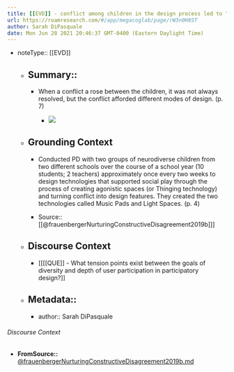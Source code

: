 ```yaml
---
title: [[EVD]] - conflict among children in the design process led to "mixed" or collaborative designs to meet both children's wants [[@frauenbergerNurturingConstructiveDisagreement2019b]]
url: https://roamresearch.com/#/app/megacoglab/page/rW3n0H8ST
author: Sarah DiPasquale
date: Mon Jun 28 2021 20:46:37 GMT-0400 (Eastern Daylight Time)
---
```


- noteType:: [[EVD]]

    - ## Summary::

        - When a conflict a rose between the children, it was not always resolved, but the conflict afforded different modes of design. (p. 7)

            - ![](https://firebasestorage.googleapis.com/v0/b/firescript-577a2.appspot.com/o/imgs%2Fapp%2Fmegacoglab%2Fp6mhAQk3hZ.png?alt=media&token=c2ae529f-86a1-4eb0-8daf-40b9cccc811d)

    - ## **Grounding Context**

        - Conducted PD with two groups of neurodiverse children from two different schools over the course of a school year (10 students; 2 teachers) approximately once every two weeks to design technologies that supported social play through the process of creating agonistic spaces (or Thinging technology) and turning conflict into design features. They created the two technologies called Music Pads and Light Spaces. (p. 4)

        - Source:: [[@frauenbergerNurturingConstructiveDisagreement2019b]]]

    - ## **Discourse Context**

        - [[[[QUE]] - What tension points exist between the goals of diversity and depth of user participation in participatory design?]]

    - ## Metadata::

        - author:: Sarah DiPasquale

###### Discourse Context

- **FromSource::** [@frauenbergerNurturingConstructiveDisagreement2019b.md](@frauenbergerNurturingConstructiveDisagreement2019b.md)
